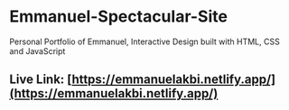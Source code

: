 # Emmanuel-Spectacular-Site

Personal Portfolio of Emmanuel, Interactive Design built with HTML, CSS and JavaScript

## Live Link: [https://emmanuelakbi.netlify.app/](https://emmanuelakbi.netlify.app/)
